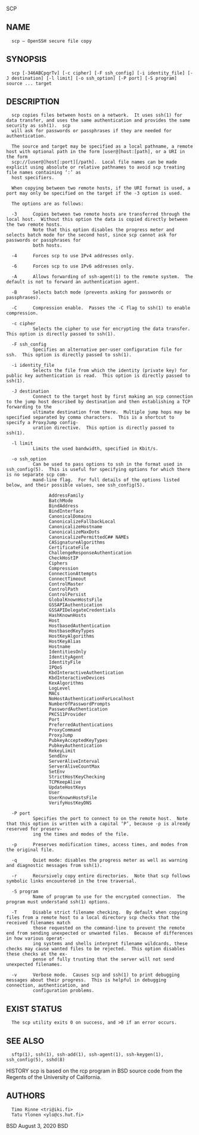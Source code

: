   SCP
 
## NAME
      scp — OpenSSH secure file copy
 
## SYNOPSIS
      scp [-346ABCpqrTv] [-c cipher] [-F ssh_config] [-i identity_file] [-J destination] [-l limit] [-o ssh_option] [-P port] [-S program] source ... target
 
## DESCRIPTION
      scp copies files between hosts on a network.  It uses ssh(1) for data transfer, and uses the same authentication and provides the same security as ssh(1).  scp
      will ask for passwords or passphrases if they are needed for authentication.
 
      The source and target may be specified as a local pathname, a remote host with optional path in the form [user@]host:[path], or a URI in the form
      scp://[user@]host[:port][/path].  Local file names can be made explicit using absolute or relative pathnames to avoid scp treating file names containing ‘:’ as
      host specifiers.
 
      When copying between two remote hosts, if the URI format is used, a port may only be specified on the target if the -3 option is used.
 
      The options are as follows:
 
      -3      Copies between two remote hosts are transferred through the local host.  Without this option the data is copied directly between the two remote hosts.
              Note that this option disables the progress meter and selects batch mode for the second host, since scp cannot ask for passwords or passphrases for
              both hosts.
 
      -4      Forces scp to use IPv4 addresses only.
 
      -6      Forces scp to use IPv6 addresses only.
 
      -A      Allows forwarding of ssh-agent(1) to the remote system.  The default is not to forward an authentication agent.
 
      -B      Selects batch mode (prevents asking for passwords or passphrases).
 
      -C      Compression enable.  Passes the -C flag to ssh(1) to enable compression.
 
      -c cipher
              Selects the cipher to use for encrypting the data transfer.  This option is directly passed to ssh(1).
 
      -F ssh_config
              Specifies an alternative per-user configuration file for ssh.  This option is directly passed to ssh(1).
 
      -i identity_file
              Selects the file from which the identity (private key) for public key authentication is read.  This option is directly passed to ssh(1).
 
      -J destination
              Connect to the target host by first making an scp connection to the jump host described by destination and then establishing a TCP forwarding to the
              ultimate destination from there.  Multiple jump hops may be specified separated by comma characters.  This is a shortcut to specify a ProxyJump config‐
              uration directive.  This option is directly passed to ssh(1).
 
      -l limit
              Limits the used bandwidth, specified in Kbit/s.
 
      -o ssh_option
              Can be used to pass options to ssh in the format used in ssh_config(5).  This is useful for specifying options for which there is no separate scp com‐
              mand-line flag.  For full details of the options listed below, and their possible values, see ssh_config(5).
 
                    AddressFamily
                    BatchMode
                    BindAddress
                    BindInterface
                    CanonicalDomains
                    CanonicalizeFallbackLocal
                    CanonicalizeHostname
                    CanonicalizeMaxDots
                    CanonicalizePermittedC## NAMEs
                    CASignatureAlgorithms
                    CertificateFile
                    ChallengeResponseAuthentication
                    CheckHostIP
                    Ciphers
                    Compression
                    ConnectionAttempts
                    ConnectTimeout
                    ControlMaster
                    ControlPath
                    ControlPersist
                    GlobalKnownHostsFile
                    GSSAPIAuthentication
                    GSSAPIDelegateCredentials
                    HashKnownHosts
                    Host
                    HostbasedAuthentication
                    HostbasedKeyTypes
                    HostKeyAlgorithms
                    HostKeyAlias
                    Hostname
                    IdentitiesOnly
                    IdentityAgent
                    IdentityFile
                    IPQoS
                    KbdInteractiveAuthentication
                    KbdInteractiveDevices
                    KexAlgorithms
                    LogLevel
                    MACs
                    NoHostAuthenticationForLocalhost
                    NumberOfPasswordPrompts
                    PasswordAuthentication
                    PKCS11Provider
                    Port
                    PreferredAuthentications
                    ProxyCommand
                    ProxyJump
                    PubkeyAcceptedKeyTypes
                    PubkeyAuthentication
                    RekeyLimit
                    SendEnv
                    ServerAliveInterval
                    ServerAliveCountMax
                    SetEnv
                    StrictHostKeyChecking
                    TCPKeepAlive
                    UpdateHostKeys
                    User
                    UserKnownHostsFile
                    VerifyHostKeyDNS
 
      -P port
              Specifies the port to connect to on the remote host.  Note that this option is written with a capital ‘P’, because -p is already reserved for preserv‐
              ing the times and modes of the file.
 
      -p      Preserves modification times, access times, and modes from the original file.
 
      -q      Quiet mode: disables the progress meter as well as warning and diagnostic messages from ssh(1).
 
      -r      Recursively copy entire directories.  Note that scp follows symbolic links encountered in the tree traversal.
 
      -S program
              Name of program to use for the encrypted connection.  The program must understand ssh(1) options.
 
      -T      Disable strict filename checking.  By default when copying files from a remote host to a local directory scp checks that the received filenames match
              those requested on the command-line to prevent the remote end from sending unexpected or unwanted files.  Because of differences in how various operat‐
              ing systems and shells interpret filename wildcards, these checks may cause wanted files to be rejected.  This option disables these checks at the ex‐
              pense of fully trusting that the server will not send unexpected filenames.
 
      -v      Verbose mode.  Causes scp and ssh(1) to print debugging messages about their progress.  This is helpful in debugging connection, authentication, and
              configuration problems.
 
## EXIST STATUS
      The scp utility exits 0 on success, and >0 if an error occurs.
 
## SEE ALSO
      sftp(1), ssh(1), ssh-add(1), ssh-agent(1), ssh-keygen(1), ssh_config(5), sshd(8)
 
 HISTORY
      scp is based on the rcp program in BSD source code from the Regents of the University of California.
 
## AUTHORS
      Timo Rinne <tri@iki.fi>
      Tatu Ylonen <ylo@cs.hut.fi>
 
 BSD                                                                        August 3, 2020                                                                        BSD
